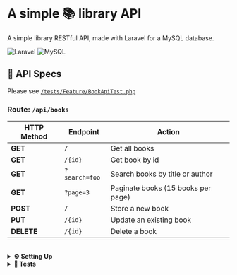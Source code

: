 # A simple 📚 library API

A simple library RESTful API, made with Laravel for a MySQL database.

![Laravel](https://img.shields.io/badge/Laravel-2e2e2e?logo=laravel)
![MySQL](https://img.shields.io/badge/MySQL-2e2e2e?logo=mysql)

## 📄 API Specs

Please see [`/tests/Feature/BookApiTest.php`](https://github.com/lucaxue/library-api/blob/main/tests/Feature/BooksApiTest.php)

### Route: `/api/books`

| HTTP Method | Endpoint      | Action                             |
| ----------- | ------------- | ---------------------------------- |
| **GET**     | `/`           | Get all books                      |
| **GET**     | `/{id}`       | Get book by id                     |
| **GET**     | `?search=foo` | Search books by title or author    |
| **GET**     | `?page=3`     | Paginate books (15 books per page) |
| **POST**    | `/`           | Store a new book                   |
| **PUT**     | `/{id}`       | Update an existing book            |
| **DELETE**  | `/{id}`       | Delete a book                      |

<br>

<details>

<summary><strong>⚙️ Setting Up</strong></summary>

-   Install dependencies

    ```bash
    ./vendor/bin/composer install
    ```

-   Make a new MySQL database, and name it library
-   Copy and add your connection details to the `.env` file

    ```bash
    cp .env.example .env
    ```

-   Generate your new app key

    ```bash
    php artisan key:generate
    ```

-   Migrate the tables to your database

    ```bash
    php artisan migrate
    ```

-   Add dummy data to your database (optional)

    ```bash
    php artisan tinker
    ```

    ```php
    Book::factory()->count(100)->create()
    ```

-   Run the app on your local port

    ```bash
    php artisan serve
    ```

</details>

<details>

<summary><strong>🧪 Tests</strong></summary>

-   Run the tests

    ```bash
    php artisan test 
    ```

</details>
